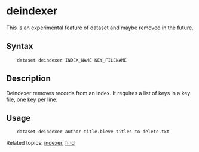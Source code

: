 
# deindexer

This is an experimental feature of dataset and maybe removed in the future.

## Syntax

```
    dataset deindexer INDEX_NAME KEY_FILENAME
```

## Description

Deindexer removes records from an index. It requires a list of keys in a key file, one key per line.

## Usage

```
    dataset deindexer author-title.bleve titles-to-delete.txt
```

Related topics: [indexer](indexer.html), [find](find.html)

